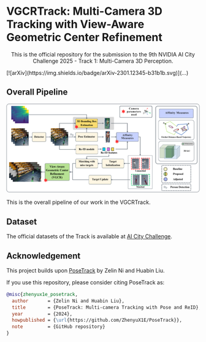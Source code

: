 # VGCRTrack: Multi-Camera 3D Tracking with View-Aware Geometric Center Refinement

<p align="center">
  This is the official repository for the submission to the 9th NVIDIA AI City Challenge 2025 - Track 1: Multi-Camera 3D Perception. </p>
  [![arXiv](https://img.shields.io/badge/arXiv-2301.12345-b31b1b.svg)](...)
</p>

## Overall Pipeline
<p align = "center">
  <img src="pipeline-aic25-proposal.png" alt="AIC25-Pipeline" width="650"/>
</p>
This is the overall pipeline of our work in the VGCRTrack.

## Dataset 
The official datasets of the Track is available at [AI City Challenge](https://huggingface.co/datasets/nvidia/PhysicalAI-SmartSpaces/blob/main/README.md). 

## Acknowledgement

This project builds upon [PoseTrack](https://github.com/ZhenyuX1E/PoseTrack) by Zelin Ni and Huabin Liu.

If you use this repository, please consider citing PoseTrack as:

```bibtex
@misc{zhenyux1e_posetrack,
  author       = {Zelin Ni and Huabin Liu},
  title        = {PoseTrack: Multi-camera Tracking with Pose and ReID},
  year         = {2024},
  howpublished = {\url{https://github.com/ZhenyuX1E/PoseTrack}},
  note         = {GitHub repository}
}
